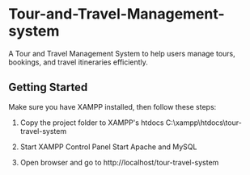 # Tour-and-Travel-Management-system
A Tour and Travel Management System to help users manage tours, bookings, and travel itineraries efficiently.

## Getting Started

Make sure you have XAMPP installed, then follow these steps:
 1. Copy the project folder to XAMPP's htdocs
C:\xampp\htdocs\tour-travel-system

2. Start XAMPP Control Panel
  Start Apache and MySQL

3. Open browser and go to
http://localhost/tour-travel-system
